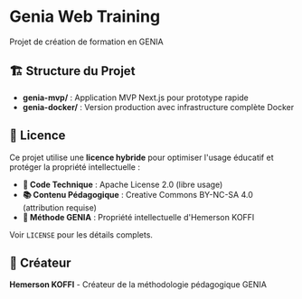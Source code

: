 # Genia Web Training
Projet de création de formation en GENIA

## 🏗️ Structure du Projet

- **genia-mvp/** : Application MVP Next.js pour prototype rapide
- **genia-docker/** : Version production avec infrastructure complète Docker

## 📄 Licence

Ce projet utilise une **licence hybride** pour optimiser l'usage éducatif et protéger la propriété intellectuelle :

- **🔧 Code Technique** : Apache License 2.0 (libre usage)
- **📚 Contenu Pédagogique** : Creative Commons BY-NC-SA 4.0 (attribution requise)
- **🧠 Méthode GENIA** : Propriété intellectuelle d'Hemerson KOFFI

Voir `LICENSE` pour les détails complets.

## 👤 Créateur

**Hemerson KOFFI** - Créateur de la méthodologie pédagogique GENIA
